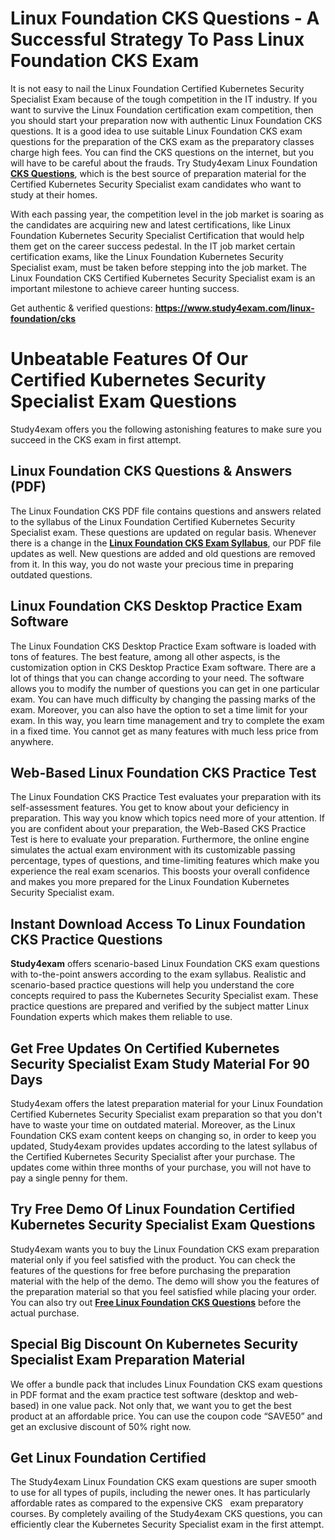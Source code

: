 <h1><strong>Linux Foundation CKS Questions - A Successful Strategy To Pass Linux Foundation CKS Exam</strong></h1>

<p>It is not easy to nail the Linux Foundation Certified Kubernetes Security Specialist Exam because of the tough competition in the IT industry. If you want to survive the Linux Foundation certification exam competition, then you should start your preparation now with authentic Linux Foundation CKS questions. It is a good idea to use suitable Linux Foundation CKS exam questions for the preparation of the CKS exam as the preparatory classes charge high fees. You can find the CKS questions on the internet, but you will have to be careful about the frauds. Try Study4exam Linux Foundation <a href="https://www.study4exam.com/linux-foundation/info/cks"><strong>CKS Questions</strong></a>, which is the best source of preparation material for the Certified Kubernetes Security Specialist exam candidates who want to study at their homes.</p>

<p>With each passing year, the competition level in the job market is soaring as the candidates are acquiring new and latest certifications, like Linux Foundation Kubernetes Security Specialist Certification that would help them get on the career success pedestal. In the IT job market certain certification exams, like the Linux Foundation Kubernetes Security Specialist exam, must be taken before stepping into the job market. The Linux Foundation CKS Certified Kubernetes Security Specialist exam is an important milestone to achieve career hunting success.</p>

<p>Get authentic & verified questions: <strong><a href="http://https://www.study4exam.com/linux-foundation/cks">https://www.study4exam.com/linux-foundation/cks</a></strong></p>

<h1><strong>Unbeatable Features Of Our Certified Kubernetes Security Specialist Exam Questions</strong></h1>

<p>Study4exam offers you the following astonishing features to make sure you succeed in the CKS exam in first attempt.</p>

<h2><strong>Linux Foundation CKS Questions & Answers (PDF)</strong></h2>

<p>The Linux Foundation CKS PDF file contains questions and answers related to the syllabus of the Linux Foundation Certified Kubernetes Security Specialist exam. These questions are updated on regular basis. Whenever there is a change in the <a href="https://www.study4exam.com/linux-foundation/syllabus/cks"><strong>Linux Foundation CKS Exam Syllabus</strong></a>, our PDF file updates as well. New questions are added and old questions are removed from it. In this way, you do not waste your precious time in preparing outdated questions.</p>


<h2><strong>Linux Foundation CKS Desktop Practice Exam Software</strong></h2>

<p>The Linux Foundation CKS Desktop Practice Exam software is loaded with tons of features. The best feature, among all other aspects, is the customization option in CKS Desktop Practice Exam software. There are a lot of things that you can change according to your need. The software allows you to modify the number of questions you can get in one particular exam. You can have much difficulty by changing the passing marks of the exam. Moreover, you can also have the option to set a time limit for your exam. In this way, you learn time management and try to complete the exam in a fixed time. You cannot get as many features with much less price from anywhere.</p>

<h2><strong>Web-Based Linux Foundation CKS Practice Test</strong></h2>

<p>The Linux Foundation CKS Practice Test evaluates your preparation with its self-assessment features. You get to know about your deficiency in preparation. This way you know which topics need more of your attention. If you are confident about your preparation, the Web-Based CKS Practice Test is here to evaluate your preparation. Furthermore, the online engine simulates the actual exam environment with its customizable passing percentage, types of questions, and time-limiting features which make you experience the real exam scenarios. This boosts your overall confidence and makes you more prepared for the Linux Foundation Kubernetes Security Specialist exam.</p>

<h2><strong>Instant Download Access To Linux Foundation CKS Practice Questions</strong></h2>

<p><strong>Study4exam</strong> offers scenario-based Linux Foundation CKS exam questions with to-the-point answers according to the exam syllabus. Realistic and scenario-based practice questions will help you understand the core concepts required to pass the Kubernetes Security Specialist exam. These practice questions are prepared and verified by the subject matter Linux Foundation experts which makes them reliable to use.</p>


<h2><strong>Get Free Updates On Certified Kubernetes Security Specialist Exam Study Material For 90 Days</strong></h2>

<p>Study4exam offers the latest preparation material for your Linux Foundation Certified Kubernetes Security Specialist exam preparation so that you don't have to waste your time on outdated material. Moreover, as the Linux Foundation CKS exam content keeps on changing so, in order to keep you updated, Study4exam provides updates according to the latest syllabus of the Certified Kubernetes Security Specialist after your purchase. The updates come within three months of your purchase, you will not have to pay a single penny for them.</p>

<h2><strong>Try Free Demo Of Linux Foundation Certified Kubernetes Security Specialist Exam Questions</strong></h2>

<p>Study4exam wants you to buy the Linux Foundation CKS exam preparation material only if you feel satisfied with the product. You can check the features of the questions for free before purchasing the preparation material with the help of the demo. The demo will show you the features of the preparation material so that you feel satisfied while placing your order. You can also try out <a href="https://www.study4exam.com/linux-foundation/free-cks-questions"><strong>Free Linux Foundation CKS Questions</strong></a> before the actual purchase.</p>

<h2><strong>Special Big Discount On Kubernetes Security Specialist Exam Preparation Material</strong></h2>

<p>We offer a bundle pack that includes Linux Foundation CKS exam questions in PDF format and the exam practice test software (desktop and web-based) in one value pack. Not only that, we want you to get the best product at an affordable price. You can use the coupon code “SAVE50” and get an exclusive discount of 50% right now.</p>

<h2><strong>Get Linux Foundation Certified</strong></h2>

<p>The Study4exam Linux Foundation CKS exam questions are super smooth to use for all types of pupils, including the newer ones. It has particularly affordable rates as compared to the expensive CKS   exam preparatory courses. By completely availing of the Study4exam CKS questions, you can efficiently clear the Kubernetes Security Specialist exam in the first attempt.<br />
 </p>
